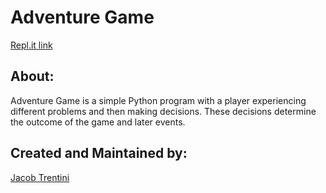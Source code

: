 # Adventure Game

[Repl.it link](https://replit.com/@Squealingfur185/AdventureGame#main.py)

## About:

Adventure Game is a simple Python program with a player experiencing different problems and then making decisions. These decisions determine the outcome of the game and later events.

## Created and Maintained by:

[Jacob Trentini](https://github.com/Awesomeplayer165)
